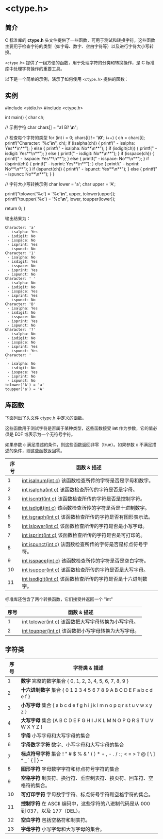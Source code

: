 # <ctype.h>

## 简介

C 标准库的 **ctype.h** 头文件提供了一些函数，可用于测试和转换字符，这些函数主要用于检查字符的类型（如字母、数字、空白字符等）以及进行字符大小写转换。

`<ctype.h>` 提供了一组方便的函数，用于处理字符的分类和转换操作，是 C 标准库中处理字符操作的重要工具。

以下是一个简单的示例，演示了如何使用 `<ctype.h>` 提供的函数：

## 实例

\#include <stdio.h>
 \#include <ctype.h>
 
 int main() {
   char ch;
 
   // 示例字符
   char chars[] = "a1 B? **\n**";
 
   // 检查每个字符的类型
   for (int i = 0; chars[i] != '**\0**'; i++) {
     ch = chars[i];
     printf("Character: '%c'**\n**", ch);
     if (isalpha(ch)) {
       printf(" - isalpha: Yes**\n**");
     } else {
       printf(" - isalpha: No**\n**");
     }
     if (isdigit(ch)) {
       printf(" - isdigit: Yes**\n**");
     } else {
       printf(" - isdigit: No**\n**");
     }
     if (isspace(ch)) {
       printf(" - isspace: Yes**\n**");
     } else {
       printf(" - isspace: No**\n**");
     }
     if (isprint(ch)) {
       printf(" - isprint: Yes**\n**");
     } else {
       printf(" - isprint: No**\n**");
     }
     if (ispunct(ch)) {
       printf(" - ispunct: Yes**\n**");
     } else {
       printf(" - ispunct: No**\n**");
     }
   }
 
   // 字符大小写转换示例
   char lower = 'a';
   char upper = 'A';
 
   printf("tolower('%c') = '%c'**\n**", upper, tolower(upper));
   printf("toupper('%c') = '%c'**\n**", lower, toupper(lower));
 
   return 0;
 }

输出结果为：

```
Character: 'a'
 - isalpha: Yes
 - isdigit: No
 - isspace: No
 - isprint: Yes
 - ispunct: No
Character: '1'
 - isalpha: No
 - isdigit: Yes
 - isspace: No
 - isprint: Yes
 - ispunct: No
Character: ' '
 - isalpha: No
 - isdigit: No
 - isspace: Yes
 - isprint: Yes
 - ispunct: No
Character: 'B'
 - isalpha: Yes
 - isdigit: No
 - isspace: No
 - isprint: Yes
 - ispunct: No
Character: '?'
 - isalpha: No
 - isdigit: No
 - isspace: No
 - isprint: Yes
 - ispunct: Yes
Character: '
'
 - isalpha: No
 - isdigit: No
 - isspace: Yes
 - isprint: No
 - ispunct: No
tolower('A') = 'a'
toupper('a') = 'A'
```

## 库函数

下面列出了头文件 ctype.h 中定义的函数。

这些函数用于测试字符是否属于某种类型，这些函数接受 **int** 作为参数，它的值必须是 EOF 或表示为一个无符号字符。

如果参数 c 满足描述的条件，则这些函数返回非零（true）。如果参数 c 不满足描述的条件，则这些函数返回零。

| 序号 | 函数 & 描述                                                  |
| ---- | ------------------------------------------------------------ |
| 1    | [int isalnum(int c)](https://www.runoob.com/cprogramming/c-function-isalnum.html) 该函数检查所传的字符是否是字母和数字。 |
| 2    | [int isalpha(int c)](https://www.runoob.com/cprogramming/c-function-isalpha.html) 该函数检查所传的字符是否是字母。 |
| 3    | [int iscntrl(int c)](https://www.runoob.com/cprogramming/c-function-iscntrl.html) 该函数检查所传的字符是否是控制字符。 |
| 4    | [int isdigit(int c)](https://www.runoob.com/cprogramming/c-function-isdigit.html) 该函数检查所传的字符是否是十进制数字。 |
| 5    | [int isgraph(int c)](https://www.runoob.com/cprogramming/c-function-isgraph.html) 该函数检查所传的字符是否有图形表示法。 |
| 6    | [int islower(int c)](https://www.runoob.com/cprogramming/c-function-islower.html) 该函数检查所传的字符是否是小写字母。 |
| 7    | [int isprint(int c)](https://www.runoob.com/cprogramming/c-function-isprint.html) 该函数检查所传的字符是否是可打印的。 |
| 8    | [int ispunct(int c)](https://www.runoob.com/cprogramming/c-function-ispunct.html) 该函数检查所传的字符是否是标点符号字符。 |
| 9    | [int isspace(int c)](https://www.runoob.com/cprogramming/c-function-isspace.html) 该函数检查所传的字符是否是空白字符。 |
| 10   | [int isupper(int c)](https://www.runoob.com/cprogramming/c-function-isupper.html) 该函数检查所传的字符是否是大写字母。 |
| 11   | [int isxdigit(int c)](https://www.runoob.com/cprogramming/c-function-isxdigit.html) 该函数检查所传的字符是否是十六进制数字。 |

标准库还包含了两个转换函数，它们接受并返回一个 "int"

| 序号 | 函数 & 描述                                                  |
| ---- | ------------------------------------------------------------ |
| 1    | [int tolower(int c)](https://www.runoob.com/cprogramming/c-function-tolower.html) 该函数把大写字母转换为小写字母。 |
| 2    | [int toupper(int c)](https://www.runoob.com/cprogramming/c-function-toupper.html) 该函数把小写字母转换为大写字母。 |

## 字符类

| 序号 | 字符类 & 描述                                                |
| ---- | ------------------------------------------------------------ |
| 1    | **数字** 完整的数字集合 { 0, 1, 2, 3, 4, 5, 6, 7, 8, 9 }     |
| 2    | **十六进制数字** 集合 { 0 1 2 3 4 5 6 7 8 9 A B C D E F a b c d e f } |
| 3    | **小写字母** 集合 { a b c d e f g h i j k l m n o p q r s t u v w x y z } |
| 4    | **大写字母** 集合 {A B C D E F G H I J K L M N O P Q R S T U V W X Y Z } |
| 5    | **字母** 小写字母和大写字母的集合                            |
| 6    | **字母数字字符** 数字、小写字母和大写字母的集合              |
| 7    | **标点符号字符** 集合 ! " # $ % & ' ( ) * + , - . / : ; < = > ? @ [ \ ] ^ _ ` { \| } ~ |
| 8    | **图形字符** 字母数字字符和标点符号字符的集合                |
| 9    | **空格字符** 制表符、换行符、垂直制表符、换页符、回车符、空格符的集合。 |
| 10   | **可打印字符** 字母数字字符、标点符号字符和空格字符的集合。  |
| 11   | **控制字符** 在 ASCII 编码中，这些字符的八进制代码是从 000 到 037，以及 177（DEL）。 |
| 12   | **空白字符** 包括空格符和制表符。                            |
| 13   | **字母字符** 小写字母和大写字母的集合。                      |
